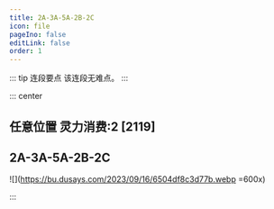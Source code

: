```yaml
---
title: 2A-3A-5A-2B-2C
icon: file
pageIno: false
editLink: false
order: 1
---
```


::: tip 连段要点
该连段无难点。
:::

::: center
## **任意位置 灵力消费:2 [2119]**
## **2A-3A-5A-2B-2C**

![](https://bu.dusays.com/2023/09/16/6504df8c3d77b.webp =600x)

:::
